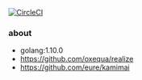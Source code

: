 [![CircleCI](https://circleci.com/gh/YasushiKobayashi/golang-dev-docker/tree/master.svg?style=svg)](https://circleci.com/gh/YasushiKobayashi/golang-dev-docker/tree/master)

### about
- golang:1.10.0
- https://github.com/oxequa/realize
- https://github.com/eure/kamimai
